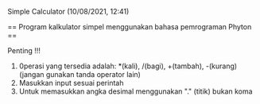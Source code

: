 Simple Calculator 
(10/08/2021, 12:41)

== Program kalkulator simpel menggunakan bahasa pemrograman Phyton ==

Penting !!!
1. 0perasi yang tersedia adalah: *(kali), /(bagi), +(tambah), -(kurang) (jangan gunakan tanda operator lain)
2. Masukkan input sesuai perintah
3. Untuk memasukkan angka desimal menggunakan "." (titik) bukan koma
